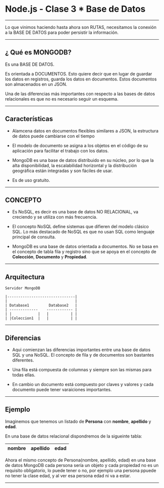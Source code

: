 # Node.js - Clase 3 * Base de Datos

---

Lo que vinimos haciendo hasta ahora son RUTAS, necesitamos la conexión a la BASE DE DATOS para poder persistir la información.

---

## ¿ Qué es MONGODB?

Es una BASE DE DATOS.

Es orientada a DOCUMENTOS. Esto quiere decir que en lugar de guardar los datos en registros, guarda los datos en documentos. Estos documentos son almacenados en un JSON.

Una de las diferencias más importantes con respecto a las bases de datos relacionales es que no es necesario seguir un esquema.

---

## Características

- Alamcena datos en documentos flexibles similares a JSON, la estructura de datos puede cambiarse con el tiempo

- El modelo de documento se asigna a los objetos en el código de su aplicación para facilitar el trabajo con los datos.

- MongoDB es una base de datos distribuido en su núcleo, por lo que la alta disponibilidad, la escalabilidad horizontal y la distribución geográfica están integradas y son fáciles de usar.

- Es de uso gratuito.

---

## CONCEPTO

- Es NoSQL, es decir es una base de datos NO RELACIONAL, va creciendo y se utiliza con más frecuencia.

- El concepto NoSQL define sistemas que difieren del modelo clásico SQL. Lo más destacado de NoSQL es que no usan SQL como lenguaje principal de consulta.

- MongoDB es una base de datos orientada a documentos. No se basa en el concepto de tabla fila y registro sino que se apoya en el concepto de **Colección**, **Documento** y **Propiedad**.

---

## Arquitectura


```
Servidor MongoDB

|-------------------------------|
|                               |
| Database1         Database2   |
| -------------    ------------ |
| |            |   |          | |
| |Coleccion1  |   |          | |
```
----

## Diferencias

- Aqui comienzan las diferencias importantes entre una base de datos SQL y una NoSQL. El concepto de fila y de documentos son bastantes diferentes.

- Una fila está compuesta de columnas y siempre son las mismas para todas ellas.

- En cambio un documento está compuesto por claves y valores y cada documento puede tener varaiciones importantes.

---

## Ejemplo

Imaginemos que tenemos un listado de **Persona** con **nombre**, **apellido** y **edad**.

En una base de datos relacional dispondremos de la sigueinte tabla:

| nombre | apellido | edad |
| ------ | -------- | -----|

Ahora el mismo concepto de Persona(nombre, apellido, edad) en una base de datos MongoDB cada persona sería un objeto y cada propiedad no es un requisito obligatorio, lo puede tener o no, por ejemplo una persona ppuede no tener la clase edad, y al ver esa persona edad ni va a estar.

---